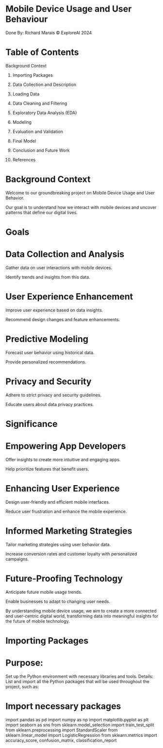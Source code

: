 # Mobile Device Usage and User Behaviour

Done By: Richard Marais © ExploreAI 2024

# Table of Contents

Background Context

1. Importing Packages

2. Data Collection and Description

3. Loading Data

4. Data Cleaning and Filtering

5. Exploratory Data Analysis (EDA)

6. Modeling

7. Evaluation and Validation

8. Final Model

9. Conclusion and Future Work

10. References

# Background Context
Welcome to our groundbreaking project on Mobile Device Usage and User Behavior. 

Our goal is to understand how we interact with mobile devices and uncover patterns that define our digital lives.

# Goals


# Data Collection and Analysis 

Gather data on user interactions with mobile devices.

Identify trends and insights from this data.


# User Experience Enhancement

Improve user experience based on data insights.

Recommend design changes and feature enhancements.


# Predictive Modeling
Forecast user behavior using historical data.

Provide personalized recommendations.


# Privacy and Security
Adhere to strict privacy and security guidelines.

Educate users about data privacy practices.


# Significance


# Empowering App Developers
Offer insights to create more intuitive and engaging apps.

Help prioritize features that benefit users.


# Enhancing User Experience
Design user-friendly and efficient mobile interfaces.

Reduce user frustration and enhance the mobile experience.


# Informed Marketing Strategies
Tailor marketing strategies using user behavior data.

Increase conversion rates and customer loyalty with personalized campaigns.


# Future-Proofing Technology
Anticipate future mobile usage trends.

Enable businesses to adapt to changing user needs.

By understanding mobile device usage, we aim to create a more connected and user-centric digital world, transforming data into meaningful insights for the future of mobile technology.


# Importing Packages


# Purpose: 
Set up the Python environment with necessary libraries and tools. Details: List and import all the Python packages that will be used throughout the project, such as:


# Import necessary packages

import pandas as pd
import numpy as np
import matplotlib.pyplot as plt
import seaborn as sns
from sklearn.model_selection import train_test_split
from sklearn.preprocessing import StandardScaler
from sklearn.linear_model import LogisticRegression
from sklearn.metrics import accuracy_score, confusion_matrix, classification_report


